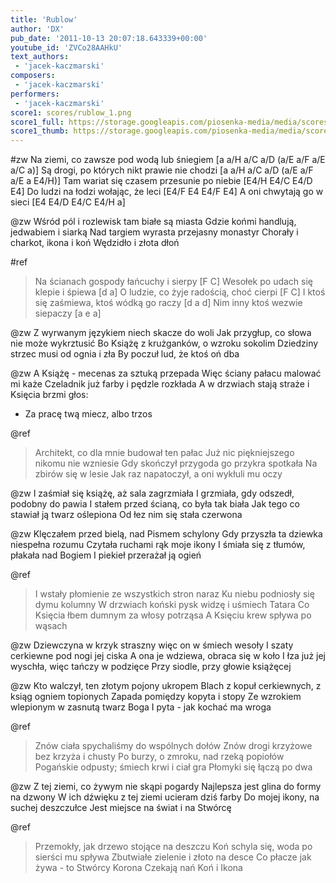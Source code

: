 ```yaml
---
title: 'Rublow'
author: 'DX'
pub_date: '2011-10-13 20:07:18.643339+00:00'
youtube_id: 'ZVCo28AAHkU'
text_authors:
 - 'jacek-kaczmarski'
composers:
 - 'jacek-kaczmarski'
performers:
 - 'jacek-kaczmarski'
score1: scores/rublow_1.png
score1_full: https://storage.googleapis.com/piosenka-media/media/scores/rublow_1.png
score1_thumb: https://storage.googleapis.com/piosenka-media/media/scores/rublow_1.png.180x0_q85_upscale.jpg
---
```


#zw
Na ziemi, co zawsze pod wodą lub śniegiem [a a/H a/C a/D (a/E a/F a/E a/C a)]
Są drogi, po których nikt prawie nie chodzi [a a/H a/C a/D (a/E a/F a/E a E4/H)]
Tam wariat się czasem przesunie po niebie [E4/H E4/C E4/D E4]
Do ludzi na łodzi wołając, że leci [E4/F E4 E4/F E4]
A oni chwytają go w sieci [E4 E4/D E4/C E4/H a]

@zw
Wśród pól i rozlewisk tam białe są miasta
Gdzie końmi handlują, jedwabiem i siarką
Nad targiem wyrasta przejasny monastyr
Chorały i charkot, ikona i koń
Wędzidło i złota dłoń

#ref
>Na ścianach gospody łańcuchy i sierpy [F C]
>Wesołek po udach się klepie i śpiewa [d a]
>O ludzie, co żyje radością, choć cierpi [F C]
>I ktoś się zaśmiewa, ktoś wódką go raczy [d a d]
>Nim inny ktoś wezwie siepaczy [a e a]

@zw
Z wyrwanym językiem niech skacze do woli
Jak przygłup, co słowa nie może wykrztusić
Bo Książę z krużganków, o wzroku sokolim
Dziedziny strzec musi od ognia i zła
By poczuł lud, że ktoś oń dba

@zw
A Książę - mecenas za sztuką przepada
Więc ściany pałacu malować mi każe
Czeladnik już farby i pędzle rozkłada
A w drzwiach stają straże i Księcia brzmi głos:
- Za pracę twą miecz, albo trzos

@ref
>Architekt, co dla mnie budował ten pałac
>Już nic piękniejszego nikomu nie wzniesie
>Gdy skończył przygoda go przykra spotkała
>Na zbirów się w lesie
>Jak raz napatoczył, a oni wykłuli mu oczy

@zw
I zaśmiał się książę, aż sala zagrzmiała
I grzmiała, gdy odszedł, podobny do pawia
I stałem przed ścianą, co była tak biała
Jak tego co stawiał ją twarz oślepiona
Od łez nim się stała czerwona

@zw
Klęczałem przed bielą, nad Pismem schylony
Gdy przyszła ta dziewka niespełna rozumu
Czytała ruchami rąk moje ikony
I śmiała się z tłumów, płakała nad Bogiem
I piekieł przerażał ją ogień

@ref
>I wstały płomienie ze wszystkich stron naraz
>Ku niebu podniosły się dymu kolumny
>W drzwiach koński pysk widzę i uśmiech Tatara
>Co Księcia łbem dumnym za włosy potrząsa
>A Księciu krew spływa po wąsach

@zw
Dziewczyna w krzyk straszny więc on w śmiech wesoły
I szaty cerkiewne pod nogi jej ciska
A ona je wdziewa, obraca się w koło
I łza już jej wyschła, więc tańczy w podzięce
Przy siodle, przy głowie książęcej

@zw
Kto walczył, ten złotym pojony ukropem
Blach z kopuł cerkiewnych, z ksiąg ogniem topionych
Zapada pomiędzy kopyta i stopy
Ze wzrokiem wlepionym w zasnutą twarz Boga
I pyta - jak kochać ma wroga

@ref
>Znów ciała spychaliśmy do wspólnych dołów
>Znów drogi krzyżowe bez krzyża i chusty
>Po burzy, o zmroku, nad rzeką popiołów
>Pogańskie odpusty; śmiech krwi i ciał gra
>Płomyki się łączą po dwa

@zw
Z tej ziemi, co żywym nie skąpi pogardy
Najlepsza jest glina do formy na dzwony
W ich dźwięku z tej ziemi ucieram dziś farby
Do mojej ikony, na suchej deszczułce
Jest miejsce na świat i na Stwórcę

@ref
>Przemokły, jak drzewo stojące na deszczu
>Koń schyla się, woda po sierści mu spływa
>Zbutwiałe zielenie i złoto na desce
>Co płacze jak żywa - to Stwórcy Korona
>Czekają nań Koń i Ikona